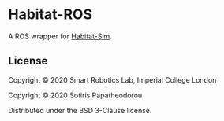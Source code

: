 # Habitat-ROS

A ROS wrapper for
[Habitat-Sim](https://github.com/facebookresearch/habitat-sim).



## License

Copyright © 2020 Smart Robotics Lab, Imperial College London

Copyright © 2020 Sotiris Papatheodorou

Distributed under the BSD 3-Clause license.

